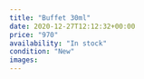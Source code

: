 ```yaml
---
title: "Buffet 30ml"
date: 2020-12-27T12:12:32+00:00
price: "970"
availability: "In stock"
condition: "New"
images:
---
```


